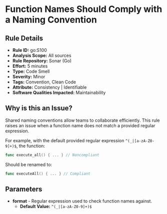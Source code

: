 # Function Names Should Comply with a Naming Convention

## Rule Details

- **Rule ID:** go:S100  
- **Analysis Scope:** All sources  
- **Rule Repository:** Sonar (Go)  
- **Effort:** 5 minutes  
- **Type:** Code Smell  
- **Severity:** Minor  
- **Tags:** Convention, Clean Code  
- **Attribute:** Consistency | Identifiable  
- **Software Qualities Impacted:** Maintainability  

## Why is this an Issue?

Shared naming conventions allow teams to collaborate efficiently. This rule raises an issue when a function name does not match a provided regular expression.

For example, with the default provided regular expression `^(_|[a-zA-Z0-9]+)$`, the function:

```go
func execute_all() { ... } // Noncompliant
```

Should be renamed to:

```go
func executeAll() { ... } // Compliant
```

## Parameters

- **format** - Regular expression used to check function names against.  
  - **Default Value:** `^(_|[a-zA-Z0-9]+)$`  

